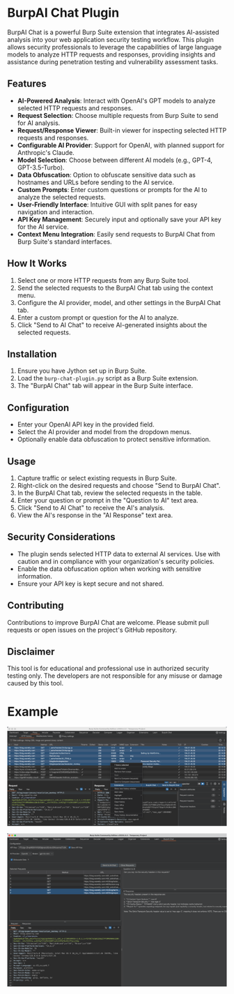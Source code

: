 # BurpAI Chat Plugin

BurpAI Chat is a powerful Burp Suite extension that integrates AI-assisted analysis into your web application security testing workflow. This plugin allows security professionals to leverage the capabilities of large language models to analyze HTTP requests and responses, providing insights and assistance during penetration testing and vulnerability assessment tasks.

## Features

- **AI-Powered Analysis**: Interact with OpenAI's GPT models to analyze selected HTTP requests and responses.
- **Request Selection**: Choose multiple requests from Burp Suite to send for AI analysis.
- **Request/Response Viewer**: Built-in viewer for inspecting selected HTTP requests and responses.
- **Configurable AI Provider**: Support for OpenAI, with planned support for Anthropic's Claude.
- **Model Selection**: Choose between different AI models (e.g., GPT-4, GPT-3.5-Turbo).
- **Data Obfuscation**: Option to obfuscate sensitive data such as hostnames and URLs before sending to the AI service.
- **Custom Prompts**: Enter custom questions or prompts for the AI to analyze the selected requests.
- **User-Friendly Interface**: Intuitive GUI with split panes for easy navigation and interaction.
- **API Key Management**: Securely input and optionally save your API key for the AI service.
- **Context Menu Integration**: Easily send requests to BurpAI Chat from Burp Suite's standard interfaces.

## How It Works

1. Select one or more HTTP requests from any Burp Suite tool.
2. Send the selected requests to the BurpAI Chat tab using the context menu.
3. Configure the AI provider, model, and other settings in the BurpAI Chat tab.
4. Enter a custom prompt or question for the AI to analyze.
5. Click "Send to AI Chat" to receive AI-generated insights about the selected requests.

## Installation

1. Ensure you have Jython set up in Burp Suite.
2. Load the `burp-chat-plugin.py` script as a Burp Suite extension.
3. The "BurpAI Chat" tab will appear in the Burp Suite interface.

## Configuration

- Enter your OpenAI API key in the provided field.
- Select the AI provider and model from the dropdown menus.
- Optionally enable data obfuscation to protect sensitive information.

## Usage

1. Capture traffic or select existing requests in Burp Suite.
2. Right-click on the desired requests and choose "Send to BurpAI Chat".
3. In the BurpAI Chat tab, review the selected requests in the table.
4. Enter your question or prompt in the "Question to AI" text area.
5. Click "Send to AI Chat" to receive the AI's analysis.
6. View the AI's response in the "AI Response" text area.

## Security Considerations

- The plugin sends selected HTTP data to external AI services. Use with caution and in compliance with your organization's security policies.
- Enable the data obfuscation option when working with sensitive information.
- Ensure your API key is kept secure and not shared.

## Contributing

Contributions to improve BurpAI Chat are welcome. Please submit pull requests or open issues on the project's GitHub repository.



## Disclaimer

This tool is for educational and professional use in authorized security testing only. The developers are not responsible for any misuse or damage caused by this tool.
# Example

![Send Requests to BurpAI Chat](./static/captura1.png)


![Chat with AI](./static/captura2.png)
